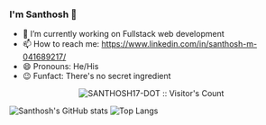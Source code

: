 ### I'm Santhosh 👋

- 🔭 I’m currently working on Fullstack web development
- 📫 How to reach me: https://www.linkedin.com/in/santhosh-m-041689217/
- 😄 Pronouns: He/His
- 😉 Funfact: There's no secret ingredient

<p align="center"><img src="https://profile-counter.glitch.me/{SANTHOSH17-DOT}/count.svg" alt="SANTHOSH17-DOT :: Visitor's Count" /></p>

![Santhosh's GitHub stats](https://github-readme-stats.vercel.app/api?username=SANTHOSH17-DOT)
![Top Langs](https://github-readme-stats.vercel.app/api/top-langs/?username=SANTHOSH17-DOT)
